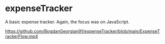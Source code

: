 # expenseTracker

A basic expense tracker. Again, the focus was on JavaScript.

https://github.com/BogdanGeorgian91/expenseTracker/blob/main/ExpenseTrackerFlow.mp4
